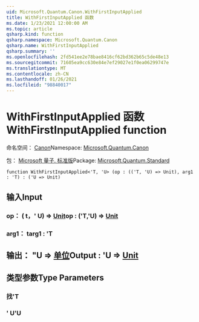 ```yaml
---
uid: Microsoft.Quantum.Canon.WithFirstInputApplied
title: WithFirstInputApplied 函数
ms.date: 1/23/2021 12:00:00 AM
ms.topic: article
qsharp.kind: function
qsharp.namespace: Microsoft.Quantum.Canon
qsharp.name: WithFirstInputApplied
qsharp.summary: ''
ms.openlocfilehash: 2fd541ee2e78bae8416cf62bd362b65c5de48e13
ms.sourcegitcommit: 71605ea9cc630e84e7ef29027e1f0ea06299747e
ms.translationtype: MT
ms.contentlocale: zh-CN
ms.lasthandoff: 01/26/2021
ms.locfileid: "98840017"
---
```

# <a name="withfirstinputapplied-function"></a><span data-ttu-id="9e3b9-102">WithFirstInputApplied 函数</span><span class="sxs-lookup"><span data-stu-id="9e3b9-102">WithFirstInputApplied function</span></span>

<span data-ttu-id="9e3b9-103">命名空间： [Canon](xref:Microsoft.Quantum.Canon)</span><span class="sxs-lookup"><span data-stu-id="9e3b9-103">Namespace: [Microsoft.Quantum.Canon](xref:Microsoft.Quantum.Canon)</span></span>

<span data-ttu-id="9e3b9-104">包： [Microsoft 量子. 标准版](https://nuget.org/packages/Microsoft.Quantum.Standard)</span><span class="sxs-lookup"><span data-stu-id="9e3b9-104">Package: [Microsoft.Quantum.Standard](https://nuget.org/packages/Microsoft.Quantum.Standard)</span></span>




```qsharp
function WithFirstInputApplied<'T, 'U> (op : (('T, 'U) => Unit), arg1 : 'T) : ('U => Unit)
```


## <a name="input"></a><span data-ttu-id="9e3b9-105">输入</span><span class="sxs-lookup"><span data-stu-id="9e3b9-105">Input</span></span>

### <a name="op--tu--unit"></a><span data-ttu-id="9e3b9-106">op： ( t，' U) => [Unit](xref:microsoft.quantum.lang-ref.unit)</span><span class="sxs-lookup"><span data-stu-id="9e3b9-106">op : ('T,'U) => [Unit](xref:microsoft.quantum.lang-ref.unit)</span></span> 




### <a name="arg1--t"></a><span data-ttu-id="9e3b9-107">arg1： t</span><span class="sxs-lookup"><span data-stu-id="9e3b9-107">arg1 : 'T</span></span>





## <a name="output--u--unit"></a><span data-ttu-id="9e3b9-108">输出： "U => [单位](xref:microsoft.quantum.lang-ref.unit)</span><span class="sxs-lookup"><span data-stu-id="9e3b9-108">Output : 'U => [Unit](xref:microsoft.quantum.lang-ref.unit)</span></span> 



## <a name="type-parameters"></a><span data-ttu-id="9e3b9-109">类型参数</span><span class="sxs-lookup"><span data-stu-id="9e3b9-109">Type Parameters</span></span>

### <a name="t"></a><span data-ttu-id="9e3b9-110">找</span><span class="sxs-lookup"><span data-stu-id="9e3b9-110">'T</span></span>


### <a name="u"></a><span data-ttu-id="9e3b9-111">' U</span><span class="sxs-lookup"><span data-stu-id="9e3b9-111">'U</span></span>

